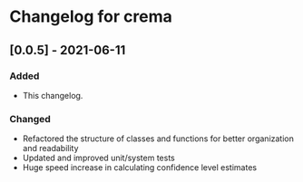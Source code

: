 # Changelog for crema  

## [0.0.5] - 2021-06-11  
### Added  
- This changelog.

### Changed  
- Refactored the structure of classes and functions for better organization and readability
- Updated and improved unit/system tests
- Huge speed increase in calculating confidence level estimates